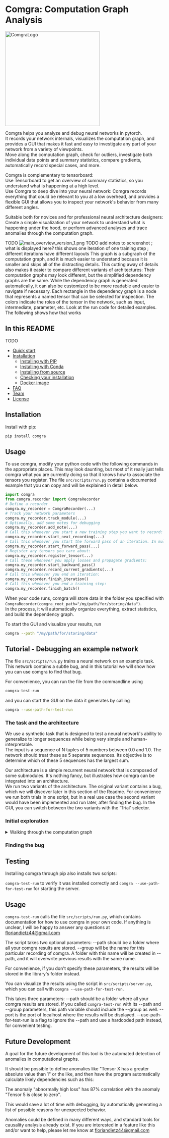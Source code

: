<style>
  .comgra-logo {
    display: block;
    margin-left: auto;
    margin-right: auto;
  }
</style>

# Comgra: Computation Graph Analysis

<div>
<img comgra="comgra-logo" src="src/assets/brandcrowd_logos/FullLogo.png" title="ComgraLogo" height="300" width="300"/>
</div>

Comgra helps you analyze and debug neural networks in pytorch.  
It records your network internals, visualizes the computation graph, and provides a GUI that makes it fast and easy to investigate any part of your network from a variety of viewpoints.  
Move along the computation graph, check for outliers, investigate both individual data points and summary statistics, compare gradients, automatically record special cases, and more.

Comgra is complementary to tensorboard:  
Use Tensorboard to get an overview of summary statistics, so you understand what is happening at a high level.  
Use Comgra to deep dive into your neural network: Comgra records everything that could be relevant to you at a low overhead, and provides a flexible GUI that allows you to inspect your network's behavior from many different angles.

Suitable both for novices and for professional neural architecture designers: Create a simple visualization of your network to understand what is happening under the hood, or perform advanced analyses and trace anomalies through the computation graph.

TODO
![main_overview_version_1.png](src%2Fassets%2Fscreenshots_for_tutorial%2Fmain_overview_version_1.png)
TODO add notes to screenshot ; what is displayed here?
this shows one iteration of one training step ; different iterations have different layouts
This graph is a subgraph of the computation graph, and it is much easier to understand because it is smaller and skips all of the distracting details.
This cutting away of details also makes it easier to compare different variants of architectures: Their computation graphs may look different, but the simplified dependency graphs are the same.
While the dependency graph is generated automatically, it can also be customized to be more readable and easier to navigate if necessary.
Each rectangle in the dependency graph is a node that represents a named tensor that can be selected for inspection. The colors indicate the roles of the tensor in the network, such as input, intermediate, parameter, etc.
Look at the run code for detailed examples. The following shows how that works

## In this README

TODO
- [Quick start](#quick-start)
- [Installation](#installation)
  - [Installing with PIP](#installing-with-pip)
  - [Installing with Conda](#installing-with-conda)
  - [Installing from source](#installing-from-source)
  - [Checking your installation](#checking-your-installation)
  - [Docker image](#docker-image)
- [FAQ](#faq)
- [Team](#team)
- [License](#license)

## Installation

Install with pip:

```bash
pip install comgra
```

## Usage

To use comgra, modify your python code with the following commands in the appropriate places. This may look daunting, but most of it really just tells comgra what you are currently doing so that it knows how to associate the tensors you register. The file `src/scripts/run.py` contains a documented example that you can copy and will be explained in detail below.

```python
import comgra
from comgra.recorder import ComgraRecorder
# Define a recorder
comgra.my_recorder = ComgraRecorder(...)
# Track your network parameters
comgra.my_recorder.track_module(...)
# Optionally, add some notes for debugging
comgra.my_recorder.add_note(...)
# Call this whenever you start a new training step you want to record:
comgra.my_recorder.start_next_recording(...)
# Call this whenever you start the forward pass of an iteration. In multi-iteration experiments, call it once per iteration:
comgra.my_recorder.start_forward_pass(...)
# Register any tensors you care about:
comgra.my_recorder.register_tensor(...)
# Call these whenever you apply losses and propagate gradients:
comgra.my_recorder.start_backward_pass()
comgra.my_recorder.record_current_gradients(...)
# Call this whenever you end an iteration:
comgra.my_recorder.finish_iteration()
# Call this whenever you end a training step:
comgra.my_recorder.finish_batch()
```

When your code runs, comgra will store data in the folder you specified with `ComgraRecorder(comgra_root_path="/my/path/for/storing/data")`.  
In the process, it will automatically organize everything, extract statistics, and build the dependency graph.

To start the GUI and visualize your results, run
```bash
comgra --path "/my/path/for/storing/data"
```


## Tutorial - Debugging an example network

The file `src/scripts/run.py` trains a neural network on an example task. This network contains a subtle bug, and in this tutorial we will show how you can use comgra to find that bug.

For convenience, you can run the file from the commandline using
```bash
comgra-test-run
```

and you can start the GUI on the data it generates by calling
```bash
comgra --use-path-for-test-run
```

### The task and the architecture

We use a synthetic task that is designed to test a neural network's ability to generalize to longer sequences while being very simple and human-interpretable.  
The input is a sequence of N tuples of 5 numbers between 0.0 and 1.0. The network should treat these as 5 separate sequences. Its objective is to determine which of these 5 sequences has the largest sum.

Our architecture is a simple recurrent neural network that is composed of some submodules. It's nothing fancy, but illustrates how comgra can be integrated into an architecture.  
We run two variants of the architecture. The original variant contains a bug, which we will discover later in this section of the Readme. For convenience we run both trials in one script, but in a real use case the second variant would have been implemented and run later, after finding the bug. In the GUI, you can switch between the two variants with the 'Trial' selector.

### Initial exploration

<details>
  <summary>Walking through the computation graph</summary>
  <img src="src/assets/screenshots_for_tutorial/slideshow_nodes/00_start.png" width="500"/>
  <img src="src/assets/screenshots_for_tutorial/slideshow_nodes/01_selectors_set.png" width="500"/>
  <img src="src/assets/screenshots_for_tutorial/slideshow_nodes/02.png" width="500"/>
  <img src="src/assets/screenshots_for_tutorial/slideshow_nodes/03.png" width="500"/>
  <img src="src/assets/screenshots_for_tutorial/slideshow_nodes/04.png" width="500"/>
  <img src="src/assets/screenshots_for_tutorial/slideshow_nodes/05.png" width="500"/>
  <img src="src/assets/screenshots_for_tutorial/slideshow_nodes/06.png" width="500"/>
  <img src="src/assets/screenshots_for_tutorial/slideshow_nodes/07.png" width="500"/>
</details>


### Finding the bug




## Testing

Installing comgra through pip also installs two scripts:

`comgra-test-run` to verify it was installed correctly and `comgra --use-path-for-test-run` for starting the server.

## Usage

`comgra-test-run` calls the file `src/scripts/run.py`, which contains documentation for how to use comgra in your own code. If anything is unclear, I will be happy to answer any questions at floriandietz44@gmail.com 

The script takes two optional parameters:
--path should be a folder where all your comgra results are stored.
--group will be the name for this particular recording of comgra. A folder with this name will be created in --path, and it will overwrite previous results with the same name.

For convenience, if you don't specify these parameters, the results will be stored in the library's folder instead.

You can visualize the results using the script in `src/scripts/server.py`, which you can call with `comgra --use-path-for-test-run`.

This takes three parameters:
--path should be a folder where all your comgra results are stored. If you called `comgra-test-run` with its --path and --group parameters, this path variable should include the --group as well.
--port is the port of localhost where the results will be displayed.
--use-path-for-test-run is a flag to ignore the --path and use a hardcoded path instead, for convenient testing.


## Future Development


A goal for the future development of this tool is the automated detection of anomalies in computational graphs.

It should be possible to define anomalies like "Tensor X has a greater absolute value than 1" or the like, and then have the program automatically calculate likely dependencies such as this:

The anomaly "abnormally high loss" has 87% correlation with the anomaly "Tensor 5 is close to zero".

This would save a lot of time with debugging, by automatically generating a list of possible reasons for unexpected behavior.

Anomalies could be defined in many different ways, and standard tools for causality analysis already exist. If you are interested in a feature like this and/or want to help, please let me know at floriandietz44@gmail.com

